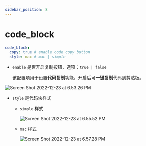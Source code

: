 ```yaml
---
sidebar_position: 8
---
```


# code_block

```yaml
code_block:
  copy: true # enable code copy button
  style: mac # mac | simple
```


- `enable` 是否开启复制按钮，选项：`true | false`

  该配置项用于设置**代码复制**功能，开启后可**一键复制**代码到剪贴板。


![Screen Shot 2022-12-23 at 6.53.26 PM](https://evan.beee.top/img/Screen%20Shot%202022-12-23%20at%206.53.26%20PM.png)

- `style` 是代码块样式

  - `simple` 样式

    ![Screen Shot 2022-12-23 at 6.55.52 PM](https://evan.beee.top/img/Screen%20Shot%202022-12-23%20at%206.55.52%20PM.png)

  - `mac` 样式

    ![Screen Shot 2022-12-23 at 6.57.28 PM](https://evan.beee.top/img/Screen%20Shot%202022-12-23%20at%206.57.28%20PM.png)
